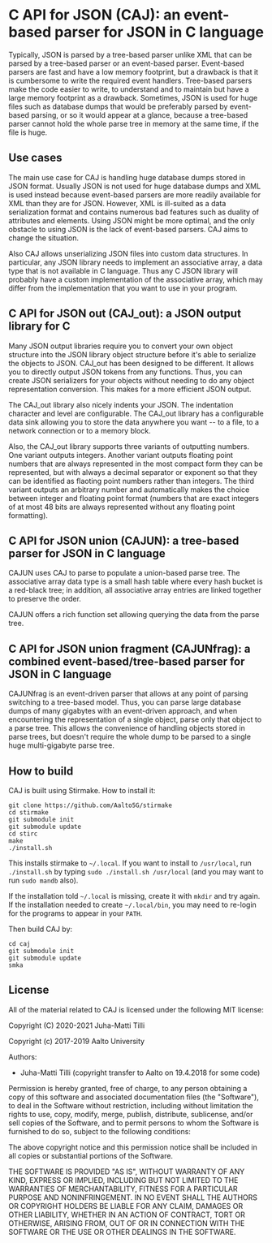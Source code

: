 # C API for JSON (CAJ): an event-based parser for JSON in C language

Typically, JSON is parsed by a tree-based parser unlike XML that can be parsed
by a tree-based parser or an event-based parser. Event-based parsers are fast
and have a low memory footprint, but a drawback is that it is cumbersome to
write the required event handlers. Tree-based parsers make the code easier to
write, to understand and to maintain but have a large memory footprint as a
drawback. Sometimes, JSON is used for huge files such as database dumps that
would be preferably parsed by event-based parsing, or so it would appear at a
glance, because a tree-based parser cannot hold the whole parse tree in memory
at the same time, if the file is huge.

## Use cases

The main use case for CAJ is handling huge database dumps stored in JSON
format. Usually JSON is not used for huge database dumps and XML is used
instead because event-based parsers are more readily available for XML than
they are for JSON. However, XML is ill-suited as a data serialization format
and contains numerous bad features such as duality of attributes and elements.
Using JSON might be more optimal, and the only obstacle to using JSON is the
lack of event-based parsers. CAJ aims to change the situation.

Also CAJ allows unserializing JSON files into custom data structures. In
particular, any JSON library needs to implement an associative array, a data
type that is not available in C language. Thus any C JSON library will probably
have a custom implementation of the associative array, which may differ from
the implementation that you want to use in your program.

## C API for JSON out (CAJ\_out): a JSON output library for C

Many JSON output libraries require you to convert your own object structure
into the JSON library object structure before it's able to serialize the
objects to JSON. CAJ\_out has been designed to be different. It allows you to
directly output JSON tokens from any functions. Thus, you can create JSON
serializers for your objects without needing to do any object representation
conversion. This makes for a more efficient JSON output.

The CAJ\_out library also nicely indents your JSON. The indentation character
and level are configurable. The CAJ\_out library has a configurable data sink
allowing you to store the data anywhere you want -- to a file, to a network
connection or to a memory block.

Also, the CAJ\_out library supports three variants of outputting numbers. One
variant outputs integers. Another variant outputs floating point numbers that
are always represented in the most compact form they can be represented, but
with always a decimal separator or exponent so that they can be identified as
flaoting point numbers rather than integers. The third variant outputs an
arbitrary number and automatically makes the choice between integer and
floating point format (numbers that are exact integers of at most 48 bits are
always represented without any floating point formatting).

## C API for JSON union (CAJUN): a tree-based parser for JSON in C language

CAJUN uses CAJ to parse to populate a union-based parse tree. The associative
array data type is a small hash table where every hash bucket is a red-black
tree; in addition, all associative array entries are linked together to
preserve the order.

CAJUN offers a rich function set allowing querying the data from the parse
tree.

## C API for JSON union fragment (CAJUNfrag): a combined event-based/tree-based parser for JSON in C language

CAJUNfrag is an event-driven parser that allows at any point of parsing
switching to a tree-based model. Thus, you can parse large database dumps of
many gigabytes with an event-driven approach, and when encountering the
representation of a single object, parse only that object to a parse tree. This
allows the convenience of handling objects stored in parse trees, but doesn't
require the whole dump to be parsed to a single huge multi-gigabyte parse tree.

## How to build

CAJ is built using Stirmake. How to install it:

```
git clone https://github.com/Aalto5G/stirmake
cd stirmake
git submodule init
git submodule update
cd stirc
make
./install.sh
```

This installs stirmake to `~/.local`. If you want to install to `/usr/local`,
run `./install.sh` by typing `sudo ./install.sh /usr/local` (and you may want
to run `sudo mandb` also).

If the installation told `~/.local` is missing, create it with `mkdir` and try
again. If the installation needed to create `~/.local/bin`, you may need to
re-login for the programs to appear in your `PATH`.

Then build CAJ by:

```
cd caj
git submodule init
git submodule update
smka
```

## License

All of the material related to CAJ is licensed under the following MIT
license:

Copyright (C) 2020-2021 Juha-Matti Tilli

Copyright (c) 2017-2019 Aalto University

Authors:
- Juha-Matti Tilli (copyright transfer to Aalto on 19.4.2018 for some code)

Permission is hereby granted, free of charge, to any person obtaining a copy of
this software and associated documentation files (the "Software"), to deal in
the Software without restriction, including without limitation the rights to
use, copy, modify, merge, publish, distribute, sublicense, and/or sell copies
of the Software, and to permit persons to whom the Software is furnished to do
so, subject to the following conditions:

The above copyright notice and this permission notice shall be included in all
copies or substantial portions of the Software.

THE SOFTWARE IS PROVIDED "AS IS", WITHOUT WARRANTY OF ANY KIND, EXPRESS OR
IMPLIED, INCLUDING BUT NOT LIMITED TO THE WARRANTIES OF MERCHANTABILITY,
FITNESS FOR A PARTICULAR PURPOSE AND NONINFRINGEMENT. IN NO EVENT SHALL THE
AUTHORS OR COPYRIGHT HOLDERS BE LIABLE FOR ANY CLAIM, DAMAGES OR OTHER
LIABILITY, WHETHER IN AN ACTION OF CONTRACT, TORT OR OTHERWISE, ARISING FROM,
OUT OF OR IN CONNECTION WITH THE SOFTWARE OR THE USE OR OTHER DEALINGS IN THE
SOFTWARE.
